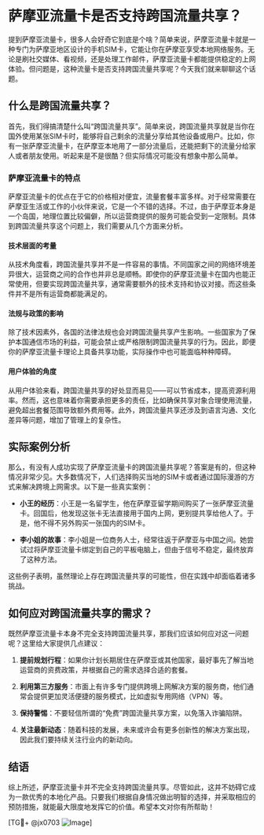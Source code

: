 # 萨摩亚流量卡是否支持跨国流量共享？

提到萨摩亚流量卡，很多人会好奇它到底是个啥？简单来说，萨摩亚流量卡就是一种专门为萨摩亚地区设计的手机SIM卡，它能让你在萨摩亚享受本地网络服务。无论是刷社交媒体、看视频，还是处理工作邮件，萨摩亚流量卡都能提供稳定的上网体验。但问题是，这种流量卡是否支持跨国流量共享呢？今天我们就来聊聊这个话题。

## 什么是跨国流量共享？

首先，我们得搞清楚什么叫“跨国流量共享”。简单来说，跨国流量共享就是当你在国外使用某张SIM卡时，能够将自己剩余的流量分享给其他设备或用户。比如，你有一张萨摩亚流量卡，在萨摩亚本地用了一部分流量后，还能把剩下的流量分给家人或者朋友使用。听起来是不是很酷？但实际情况可能没有想象中那么简单。

### 萨摩亚流量卡的特点

萨摩亚流量卡的优点在于它的价格相对便宜，流量套餐丰富多样。对于经常需要在萨摩亚生活或工作的小伙伴来说，它是一个不错的选择。不过，由于萨摩亚本身是一个岛国，地理位置比较偏僻，所以运营商提供的服务可能会受到一定限制。具体到跨国流量共享这个问题上，我们需要从几个方面来分析。

#### 技术层面的考量

从技术角度看，跨国流量共享并不是一件容易的事情。不同国家之间的网络环境差异很大，运营商之间的合作也并非总是顺畅。即使你的萨摩亚流量卡在国内也能正常使用，但要实现跨国流量共享，通常需要额外的技术支持和协议对接。而这些条件并不是所有运营商都能满足的。

#### 法规与政策的影响

除了技术因素外，各国的法律法规也会对跨国流量共享产生影响。一些国家为了保护本国通信市场的利益，可能会禁止或严格限制跨国流量共享的行为。因此，即便你的萨摩亚流量卡理论上具备共享功能，实际操作中也可能面临种种障碍。

#### 用户体验的角度

从用户体验来看，跨国流量共享的好处显而易见——可以节省成本，提高资源利用率。然而，这也意味着你需要承担更多的责任，比如确保共享对象合理使用流量，避免超出套餐范围导致额外费用等。此外，跨国流量共享还涉及到语言沟通、文化差异等问题，增加了管理上的复杂性。

## 实际案例分析

那么，有没有人成功实现了萨摩亚流量卡的跨国流量共享呢？答案是有的，但这种情况非常少见。大多数情况下，人们选择购买当地的SIM卡或者通过国际漫游的方式来解决跨境上网需求。以下是一些真实案例：

- **小王的经历**：小王是一名留学生，他在萨摩亚留学期间购买了一张萨摩亚流量卡。回国后，他发现这张卡无法直接用于国内上网，更别提共享给他人了。于是，他不得不另外购买一张国内的SIM卡。
  
- **李小姐的故事**：李小姐是一位商务人士，经常往返于萨摩亚与中国之间。她尝试过将萨摩亚流量卡绑定到自己的平板电脑上，但由于信号不稳定，最终放弃了这种方法。

这些例子表明，虽然理论上存在跨国流量共享的可能性，但在实践中却面临着诸多挑战。

## 如何应对跨国流量共享的需求？

既然萨摩亚流量卡本身不完全支持跨国流量共享，那我们应该如何应对这一问题呢？这里给大家提供几点建议：

1. **提前规划行程**：如果你计划长期居住在萨摩亚或其他国家，最好事先了解当地运营商的资费政策，并根据自己的需求选择合适的套餐。

2. **利用第三方服务**：市面上有许多专门提供跨境上网解决方案的服务商，他们通常会提供更加灵活便捷的服务模式，比如虚拟专用网络（VPN）等。

3. **保持警惕**：不要轻信所谓的“免费”跨国流量共享方案，以免落入诈骗陷阱。

4. **关注最新动态**：随着科技的发展，未来或许会有更多创新性的解决方案出现，因此我们要持续关注行业内的新动向。

## 结语

综上所述，萨摩亚流量卡并不完全支持跨国流量共享。尽管如此，这并不妨碍它成为一款优秀的本地化产品。只要我们根据自身情况做出明智的选择，并采取相应的预防措施，就能最大限度地发挥它的价值。希望本文对你有所帮助！

[TG💪+ @jx0703 ![Image](https://github.com/user-attachments/assets/dbca1d08-cadb-493c-b0ec-ad6f7a83f270)]